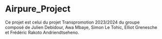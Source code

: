 # Airpure_Project

   Ce projet est celui du projet Transpromotion 2023/2024 du groupe composé de Julien Debidour, Awa Mbaye, Simon Le Tohic, Elliot Grenesche et Frédéric Rakoto Andriendtseheno.
